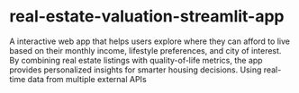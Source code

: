 # real-estate-valuation-streamlit-app
A interactive web app that helps users explore where they can afford to live based on their monthly income, lifestyle preferences, and city of interest. By combining real estate listings with quality-of-life metrics, the app provides personalized insights for smarter housing decisions. Using real-time data from multiple external APIs
